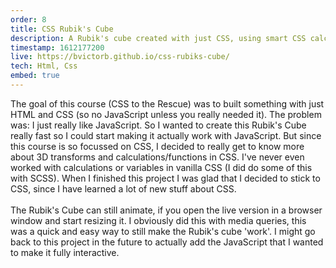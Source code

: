 ```yaml
---
order: 8
title: CSS Rubik's Cube
description: A Rubik's cube created with just CSS, using smart CSS calculations/functions and 3D transforms. It can animate by ajusting your window size. 
timestamp: 1612177200
live: https://bvictorb.github.io/css-rubiks-cube/
tech: Html, Css
embed: true
---
```


The goal of this course (CSS to the Rescue) was to built something with just HTML and CSS (so no JavaScript unless you really needed it). The problem was: I just really like JavaScript. So I wanted to create this Rubik's Cube really fast so I could start making it actually work with JavaScript. But since this course is so focussed on CSS, I decided to really get to know more about 3D transforms and calculations/functions in CSS. I've never even worked with calculations or variables in vanilla CSS (I did do some of this with SCSS). When I finished this project I was glad that I decided to stick to CSS, since I have learned a lot of new stuff about CSS.  
&nbsp;  
The Rubik's Cube can still animate, if you open the live version in a browser window and start resizing it. I obviously did this with media queries, this was a quick and easy way to still make the Rubik's cube 'work'. I might go back to this project in the future to actually add the JavaScript that I wanted to make it fully interactive.
